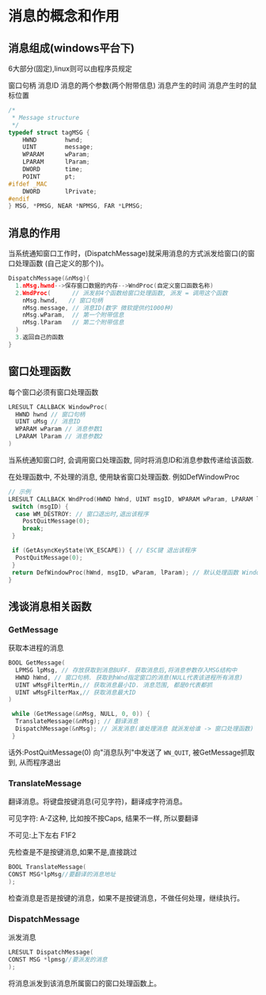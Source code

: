 # 消息的概念和作用

## 消息组成(windows平台下)

6大部分(固定),linux则可以由程序员规定

窗口句柄
消息ID
消息的两个参数(两个附带信息)
消息产生的时间
消息产生时的鼠标位置

```cpp
/*
 * Message structure
 */
typedef struct tagMSG {
    HWND        hwnd;
    UINT        message;
    WPARAM      wParam;
    LPARAM      lParam;
    DWORD       time;
    POINT       pt;
#ifdef _MAC
    DWORD       lPrivate;
#endif
} MSG, *PMSG, NEAR *NPMSG, FAR *LPMSG;
```

## 消息的作用

当系统通知窗口工作时，(DispatchMessage)就采用消息的方式派发给窗口(的窗口处理函数 (自己定义的那个))。

```cpp
DispatchMessage(&nMsg){
  1.nMsg.hwnd-->保存窗口数据的内存-->WndProc(自定义窗口函数名称)
  2.WndProc(      // 派发前4个函数给窗口处理函数, 派发 = 调用这个函数
    nMsg.hwnd,   // 窗口句柄
    nMsg.message, // 消息ID(数字 微软提供约1000种)
    nMsg.wParam,  // 第一个附带信息
    nMsg.lParam   // 第二个附带信息
  )
  3.返回自己的函数
}
```

## 窗口处理函数

每个窗口必须有窗口处理函数

```cpp
LRESULT CALLBACK WindowProc(
  HWND hwnd // 窗口句柄
  UINT uMsg // 消息ID
  WPARAM wParam // 消息参数1
  LPARAM lParam // 消息参数2
)
```

当系统通知窗口时, 会调用窗口处理函数, 同时将消息ID和消息参数传递给该函数.

在处理函数中, 不处理的消息, 使用缺省窗口处理函数. 例如DefWindowProc

```cpp
// 示例
LRESULT CALLBACK WndProd(HWND hWnd, UINT msgID, WPARAM wParam, LPARAM lParam) {
 switch (msgID) {
  case WM_DESTROY: // 窗口退出时,退出该程序
    PostQuitMessage(0);
    break;
 }

 if (GetAsyncKeyState(VK_ESCAPE)) { // ESC键 退出该程序
  PostQuitMessage(0);
 }
 return DefWindowProc(hWnd, msgID, wParam, lParam); // 默认处理函数 Windows处理剩下的情况
}
```

## 浅谈消息相关函数

### GetMessage

获取本进程的消息

```cpp
BOOL GetMessage(
  LPMSG lpMsg, // 存放获取到消息BUFF. 获取消息后,将消息参数存入MSG结构中
  HWND hWnd, // 窗口句柄. 获取到hWnd指定窗口的消息(NULL代表该进程所有消息)
  UINT wMsgFilterMin,// 获取消息最小ID. 消息范围, 都是0代表都抓
  UINT wMsgFilterMax,// 获取消息最大ID
)
```

```cpp
 while (GetMessage(&nMsg, NULL, 0, 0)) {
  TranslateMessage(&nMsg); // 翻译消息
  DispatchMessage(&nMsg); // 派发消息(谁处理消息 就派发给谁 -> 窗口处理函数)
 }
```

话外:PostQuitMessage(0) 向"消息队列"中发送了 `WN_QUIT`, 被GetMessage抓取到, 从而程序退出

### TranslateMessage

翻译消息。将键盘按键消息(可见字符)，翻译成字符消息。

可见字符: A-Z这种, 比如按不按Caps, 结果不一样, 所以要翻译

不可见:上下左右 F1F2

先检查是不是按键消息,如果不是,直接跳过

```cpp
BOOL TranslateMessage(
CONST MSG*lpMsg//要翻译的消息地址
);
```

检查消息是否是按键的消息，如果不是按键消息，不做任何处理，继续执行。

### DispatchMessage

派发消息

```cpp
LRESULT DispatchMessage(
CONST MSG *lpmsg//要派发的消息
);
```

将消息派发到该消息所属窗口的窗口处理函数上。
